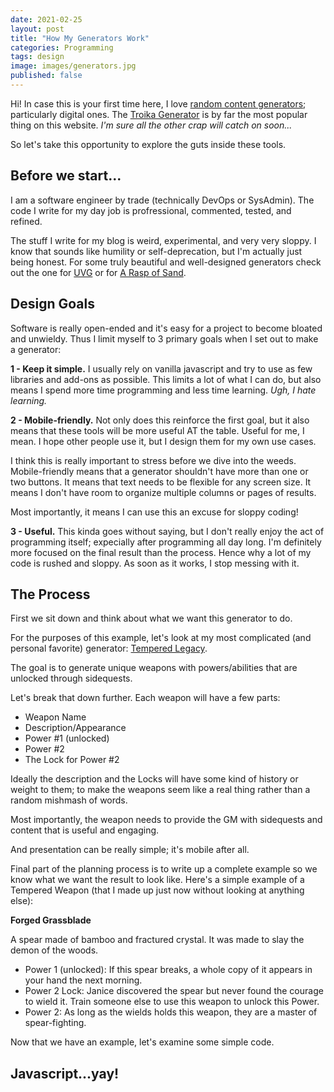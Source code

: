 ```yaml
---
date: 2021-02-25
layout: post
title: "How My Generators Work"
categories: Programming
tags: design
image: images/generators.jpg
published: false
---
```


Hi! In case this is your first time here, I love [random content generators](/generators); particularly digital ones. The [Troika Generator](/troikagenerator) is by far the most popular thing on this website. _I'm sure all the other crap will catch on soon..._

So let's take this opportunity to explore the guts inside these tools.

## Before we start...

I am a software engineer by trade (technically DevOps or SysAdmin). The code I write for my day job is profressional, commented, tested, and refined.

The stuff I write for my blog is weird, experimental, and very very sloppy. I know that sounds like humility or self-deprecation, but I'm actually just being honest. For some truly beautiful and well-designed generators check out the one for [UVG](https://www.wizardthieffighter.com/tools/uvg-digital-referee-screen.html) or for [A Rasp of Sand](https://brstf.github.io/shifting-sands/).

## Design Goals

Software is really open-ended and it's easy for a project to become bloated and unwieldy. Thus I limit myself to 3 primary goals when  I set out to make a generator:

**1 - Keep it simple.** I usually rely on vanilla javascript and try to use as few libraries and add-ons as possible. This limits a lot of what I can do, but also means I spend more time programming and less time learning. _Ugh, I hate learning._

**2 - Mobile-friendly.** Not only does this reinforce the first goal, but it also means that these tools will be more useful AT the table. Useful for me, I mean. I hope other people use it, but I design them for my own use cases.

I think this is really important to stress before we dive into the weeds. Mobile-friendly means that a generator shouldn't have more than one or two buttons. It means that text needs to be flexible for any screen size. It means I don't have room to organize multiple columns or pages of results.

Most importantly, it means I can use this an excuse for sloppy coding!

**3 - Useful.** This kinda goes without saying, but I don't really enjoy the act of programming itself; expecially after programming all day long. I'm definitely more focused on the final result than the process. Hence why a lot of my code is rushed and sloppy. As soon as it works, I stop messing with it.

## The Process

First we sit down and think about what we want this generator to do.

For the purposes of this example, let's look at my most complicated (and personal favorite) generator: [Tempered Legacy](/tempered-legacy).

The goal is to generate unique weapons with powers/abilities that are unlocked through sidequests.

Let's break that down further. Each weapon will have a few parts:

 - Weapon Name
 - Description/Appearance
 - Power #1 (unlocked)
 - Power #2 
 - The Lock for Power #2

Ideally the description and the Locks will have some kind of history or weight to them; to make the weapons seem like a real thing rather than a random mishmash of words.

Most importantly, the weapon needs to provide the GM with sidequests and content that is useful and engaging.

And presentation can be really simple; it's mobile after all.

Final part of the planning process is to write up a complete example so we know what we want the result to look like. Here's a simple example of a Tempered Weapon (that I made up just now without looking at anything else):

**Forged Grassblade**

A spear made of bamboo and fractured crystal. It was made to slay the demon of the woods.

- Power 1 (unlocked): If this spear breaks, a whole copy of it appears in your hand the next morning.
- Power 2 Lock: Janice discovered the spear but never found the courage to wield it. Train someone else to use this weapon to unlock this Power.
- Power 2: As long as the wields holds this weapon, they are a master of spear-fighting.

Now that we have an example, let's examine some simple code.

## Javascript...yay!





